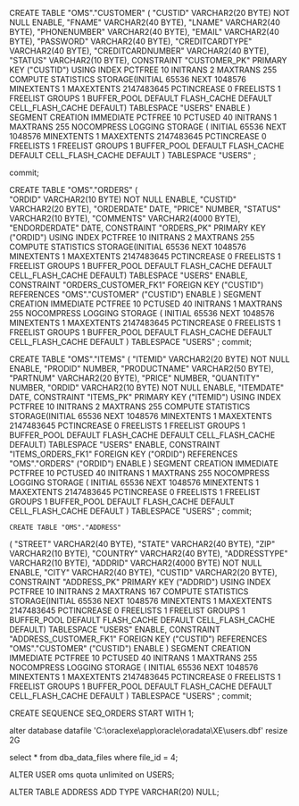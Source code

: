   CREATE TABLE "OMS"."CUSTOMER"
  (
    "CUSTID"           VARCHAR2(20 BYTE) NOT NULL ENABLE,
    "FNAME"            VARCHAR2(40 BYTE),
    "LNAME"            VARCHAR2(40 BYTE),
    "PHONENUMBER"      VARCHAR2(40 BYTE),
    "EMAIL"            VARCHAR2(40 BYTE),
    "PASSWORD"         VARCHAR2(40 BYTE),
    "CREDITCARDTYPE"   VARCHAR2(40 BYTE),
    "CREDITCARDNUMBER" VARCHAR2(40 BYTE),
    "STATUS"           VARCHAR2(10 BYTE),
    CONSTRAINT "CUSTOMER_PK" PRIMARY KEY ("CUSTID") USING INDEX PCTFREE 10 INITRANS 2 MAXTRANS 255 COMPUTE STATISTICS STORAGE(INITIAL 65536 NEXT 1048576 MINEXTENTS 1 MAXEXTENTS 2147483645 PCTINCREASE 0 FREELISTS 1 FREELIST GROUPS 1 BUFFER_POOL DEFAULT FLASH_CACHE DEFAULT CELL_FLASH_CACHE DEFAULT) TABLESPACE "USERS" ENABLE
  )
  SEGMENT CREATION IMMEDIATE PCTFREE 10 PCTUSED 40 INITRANS 1 MAXTRANS 255 NOCOMPRESS LOGGING STORAGE
  (
    INITIAL 65536 NEXT 1048576 MINEXTENTS 1 MAXEXTENTS 2147483645 PCTINCREASE 0 FREELISTS 1 FREELIST GROUPS 1 BUFFER_POOL DEFAULT FLASH_CACHE DEFAULT CELL_FLASH_CACHE DEFAULT
  )
  TABLESPACE "USERS" ;
  
  commit;
  
 CREATE TABLE "OMS"."ORDERS"
  (  
    "ORDID"  VARCHAR2(10 BYTE) NOT NULL ENABLE,
	"CUSTID" VARCHAR2(20 BYTE),
    "ORDERDATE" DATE,
    "PRICE"    NUMBER,
    "STATUS"   VARCHAR2(10 BYTE),
    "COMMENTS" VARCHAR2(4000 BYTE),
    "ENDORDERDATE" DATE,
    CONSTRAINT "ORDERS_PK" PRIMARY KEY ("ORDID") USING INDEX PCTFREE 10 INITRANS 2 MAXTRANS 255 COMPUTE STATISTICS STORAGE(INITIAL 65536 NEXT 1048576 MINEXTENTS 1 MAXEXTENTS 2147483645 PCTINCREASE 0 FREELISTS 1 FREELIST GROUPS 1 BUFFER_POOL DEFAULT FLASH_CACHE DEFAULT CELL_FLASH_CACHE DEFAULT) TABLESPACE "USERS" ENABLE,
    CONSTRAINT "ORDERS_CUSTOMER_FK1" FOREIGN KEY ("CUSTID") REFERENCES "OMS"."CUSTOMER" ("CUSTID") ENABLE
  )
  SEGMENT CREATION IMMEDIATE PCTFREE 10 PCTUSED 40 INITRANS 1 MAXTRANS 255 NOCOMPRESS LOGGING STORAGE
  (
    INITIAL 65536 NEXT 1048576 MINEXTENTS 1 MAXEXTENTS 2147483645 PCTINCREASE 0 FREELISTS 1 FREELIST GROUPS 1 BUFFER_POOL DEFAULT FLASH_CACHE DEFAULT CELL_FLASH_CACHE DEFAULT
  )
  TABLESPACE "USERS" ;
  commit;
  
  CREATE TABLE "OMS"."ITEMS"
  (
    "ITEMID"      VARCHAR2(20 BYTE) NOT NULL ENABLE,
    "PRODID"       NUMBER,
    "PRODUCTNAME" VARCHAR2(50 BYTE),
    "PARTNUM"     VARCHAR2(20 BYTE),
    "PRICE"       NUMBER,
    "QUANTITY"    NUMBER,
    "ORDID"       VARCHAR2(10 BYTE)  NOT NULL ENABLE,
    "ITEMDATE" DATE,
    CONSTRAINT "ITEMS_PK" PRIMARY KEY ("ITEMID") USING INDEX PCTFREE 10 INITRANS 2 MAXTRANS 255 COMPUTE STATISTICS STORAGE(INITIAL 65536 NEXT 1048576 MINEXTENTS 1 MAXEXTENTS 2147483645 PCTINCREASE 0 FREELISTS 1 FREELIST GROUPS 1 BUFFER_POOL DEFAULT FLASH_CACHE DEFAULT CELL_FLASH_CACHE DEFAULT) TABLESPACE "USERS" ENABLE,
    CONSTRAINT "ITEMS_ORDERS_FK1" FOREIGN KEY ("ORDID") REFERENCES "OMS"."ORDERS" ("ORDID") ENABLE
  )
  SEGMENT CREATION IMMEDIATE PCTFREE 10 PCTUSED 40 INITRANS 1 MAXTRANS 255 NOCOMPRESS LOGGING STORAGE
  (
    INITIAL 65536 NEXT 1048576 MINEXTENTS 1 MAXEXTENTS 2147483645 PCTINCREASE 0 FREELISTS 1 FREELIST GROUPS 1 BUFFER_POOL DEFAULT FLASH_CACHE DEFAULT CELL_FLASH_CACHE DEFAULT
  )
  TABLESPACE "USERS" ;
  commit;
  
    CREATE TABLE "OMS"."ADDRESS"
  (
    "STREET"      VARCHAR2(40 BYTE),
    "STATE"       VARCHAR2(40 BYTE),
    "ZIP"         VARCHAR2(10 BYTE),
    "COUNTRY"     VARCHAR2(40 BYTE),
    "ADDRESSTYPE" VARCHAR2(10 BYTE),
    "ADDRID"      VARCHAR2(4000 BYTE) NOT NULL ENABLE,
    "CITY"        VARCHAR2(40 BYTE),
    "CUSTID"      VARCHAR2(20 BYTE),
    CONSTRAINT "ADDRESS_PK" PRIMARY KEY ("ADDRID") USING INDEX PCTFREE 10 INITRANS 2 MAXTRANS 167 COMPUTE STATISTICS STORAGE(INITIAL 65536 NEXT 1048576 MINEXTENTS 1 MAXEXTENTS 2147483645 PCTINCREASE 0 FREELISTS 1 FREELIST GROUPS 1 BUFFER_POOL DEFAULT FLASH_CACHE DEFAULT CELL_FLASH_CACHE DEFAULT) TABLESPACE "USERS" ENABLE,
    CONSTRAINT "ADDRESS_CUSTOMER_FK1" FOREIGN KEY ("CUSTID") REFERENCES "OMS"."CUSTOMER" ("CUSTID") ENABLE
  )
  SEGMENT CREATION IMMEDIATE PCTFREE 10 PCTUSED 40 INITRANS 1 MAXTRANS 255 NOCOMPRESS LOGGING STORAGE
  (
    INITIAL 65536 NEXT 1048576 MINEXTENTS 1 MAXEXTENTS 2147483645 PCTINCREASE 0 FREELISTS 1 FREELIST GROUPS 1 BUFFER_POOL DEFAULT FLASH_CACHE DEFAULT CELL_FLASH_CACHE DEFAULT
  )
  TABLESPACE "USERS" ;
  commit;
  
  CREATE SEQUENCE SEQ_ORDERS START WITH 1;
  
  alter database datafile 'C:\oraclexe\app\oracle\oradata\XE\users.dbf' resize 2G 

select * from dba_data_files where file_id = 4;

ALTER USER oms quota unlimited on USERS;

ALTER TABLE ADDRESS ADD TYPE VARCHAR(20) NULL;
  